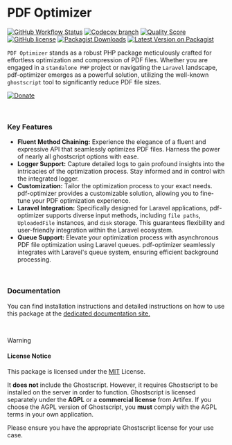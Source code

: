 # PDF Optimizer

[![GitHub Workflow Status](https://img.shields.io/github/actions/workflow/status/mostafaznv/pdf-optimizer/run-tests.yml?branch=main&label=Build&style=flat-square&logo=github)](https://github.com/mostafaznv/pdf-optimizer/actions)
[![Codecov branch](https://img.shields.io/codecov/c/github/mostafaznv/pdf-optimizer/main.svg?style=flat-square&logo=codecov)](https://app.codecov.io/gh/mostafaznv/pdf-optimizer)
[![Quality Score](https://img.shields.io/scrutinizer/g/mostafaznv/pdf-optimizer.svg?style=flat-square)](https://scrutinizer-ci.com/g/mostafaznv/pdf-optimizer)
[![GitHub license](https://img.shields.io/github/license/mostafaznv/pdf-optimizer?style=flat-square)](https://github.com/mostafaznv/pdf-optimizer/blob/main/LICENSE)
[![Packagist Downloads](https://img.shields.io/packagist/dt/mostafaznv/pdf-optimizer?style=flat-square&logo=packagist)](https://packagist.org/packages/mostafaznv/pdf-optimizer)
[![Latest Version on Packagist](https://img.shields.io/packagist/v/mostafaznv/pdf-optimizer.svg?style=flat-square&logo=composer)](https://packagist.org/packages/mostafaznv/pdf-optimizer)

`PDF Optimizer` stands as a robust PHP package meticulously crafted for effortless optimization and compression of PDF files. Whether you are engaged in a `standalone PHP` project or navigating the `Laravel` landscape, pdf-optimizer emerges as a powerful solution, utilizing the well-known `ghostscript` tool to significantly reduce PDF file sizes.

[![Donate](https://mostafaznv.github.io/donate/donate.svg)](https://mostafaznv.github.io/donate)

<br>

### Key Features
- **Fluent Method Chaining:** Experience the elegance of a fluent and expressive API that seamlessly optimizes PDF files. Harness the power of nearly all ghostscript options with ease.
- **Logger Support:** Capture detailed logs to gain profound insights into the intricacies of the optimization process. Stay informed and in control with the integrated logger.
- **Customization:** Tailor the optimization process to your exact needs. pdf-optimizer provides a customizable solution, allowing you to fine-tune your PDF optimization experience.
- **Laravel Integration:** Specifically designed for Laravel applications, pdf-optimizer supports diverse input methods, including `file paths`, `UploadedFile` instances, and `disk` storage. This guarantees flexibility and user-friendly integration within the Laravel ecosystem.
- **Queue Support:** Elevate your optimization process with asynchronous PDF file optimization using Laravel queues. pdf-optimizer seamlessly integrates with Laravel's queue system, ensuring efficient background processing.

<br>

### Documentation
You can find installation instructions and detailed instructions on how to use this package at the [dedicated documentation site.](https://mostafaznv.gitbook.io/pdf-optimizer)

<br>

> [!WARNING]
> #### License Notice
> This package is licensed under the [MIT](LICENSE) License.
> 
> It **does not** include the Ghostscript. However, it requires Ghostscript to be installed on the server in order to function. Ghostscript is licensed separately under the **AGPL** or a **commercial license** from Artifex.
If you choose the AGPL version of Ghostscript, you **must** comply with the AGPL terms in your own application.
> 
> Please ensure you have the appropriate Ghostscript license for your use case.
